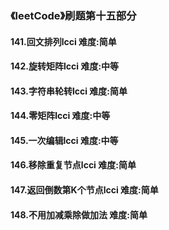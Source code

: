 ### 《leetCode》刷题第十五部分
#### 141.回文排列lcci		难度:简单
#### 142.旋转矩阵lcci		难度:中等
#### 143.字符串轮转lcci		难度:简单
#### 144.零矩阵lcci		难度:中等
#### 145.一次编辑lcci		难度:中等
#### 146.移除重复节点lcci		难度:简单
#### 147.返回倒数第K个节点lcci		难度:简单
#### 148.不用加减乘除做加法		难度:简单